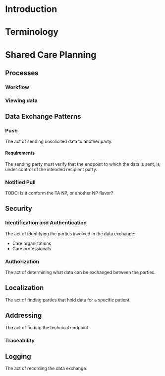 # Introduction

# Terminology

# Shared Care Planning

## Processes

### Workflow

### Viewing data

## Data Exchange Patterns

### Push
The act of sending unsolicited data to another party.

#### Requirements
The sending party must verify that the endpoint to which the data is sent, is under control of the intended recipient party.

### Notified Pull
TODO: Is it conform the TA NP, or another NP flavor?

## Security

### Identification and Authentication
The act of identifying the parties involved in the data exchange:

- Care organizations
- Care professionals

### Authorization
The act of determining what data can be exchanged between the parties.

## Localization
The act of finding parties that hold data for a specific patient.

## Addressing
The act of finding the technical endpoint.

### Traceability

## Logging
The act of recording the data exchange.
